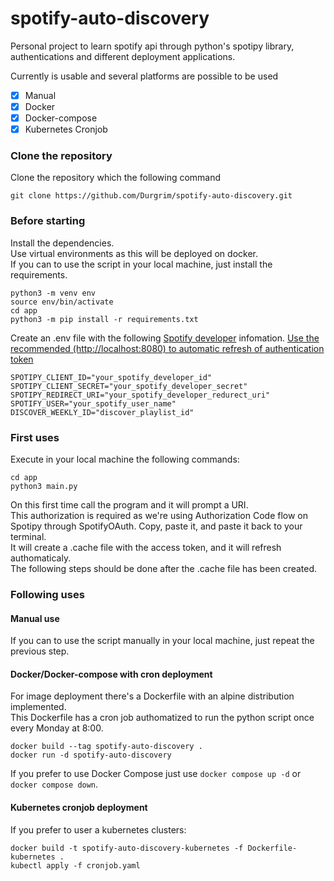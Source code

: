 # spotify-auto-discovery
Personal project to learn spotify api through python's spotipy library, authentications and different deployment applications. 

Currently is usable and several platforms are possible to be used
- [x] Manual
- [x] Docker
- [x] Docker-compose
- [X] Kubernetes Cronjob

### Clone the repository
Clone the repository which the following command

    git clone https://github.com/Durgrim/spotify-auto-discovery.git

### Before starting
Install the dependencies.  
Use virtual environments as this will be deployed on docker.  
If you can to use the script in your local machine, just install the requirements.  

    python3 -m venv env
    source env/bin/activate
    cd app
    python3 -m pip install -r requirements.txt

Create an .env file with the following [Spotify developer](https://developer.spotify.com/) infomation.
[Use the recommended (http://localhost:8080) to automatic refresh of authentication token](https://github.com/spotipy-dev/spotipy/blob/587baec9b95da6c45e45f0f8e5b2577bda780980/spotipy/oauth2.py#L374..L383)

    SPOTIPY_CLIENT_ID="your_spotify_developer_id"
    SPOTIPY_CLIENT_SECRET="your_spotify_developer_secret"
    SPOTIPY_REDIRECT_URI="your_spotify_developer_redurect_uri"
    SPOTIFY_USER="your_spotify_user_name"
    DISCOVER_WEEKLY_ID="discover_playlist_id"

### First uses
Execute in your local machine the following commands:

    cd app
    python3 main.py

On this first time call the program and it will prompt a URI.  
This authorization is required as we're using Authorization Code flow on Spotipy through SpotifyOAuth.
Copy, paste it, and paste it back to your terminal.  
It will create a .cache file with the access token, and it will refresh authomaticaly.  
The following steps should be done after the .cache file has been created.  

### Following uses

#### Manual use
If you can to use the script manually in your local machine, just repeat the previous step.  

#### Docker/Docker-compose with cron deployment
For image deployment there's a Dockerfile with an alpine distribution implemented.  
This Dockerfile has a cron job authomatized to run the python script once every Monday at 8:00.

    docker build --tag spotify-auto-discovery .
    docker run -d spotify-auto-discovery

If you prefer to use Docker Compose just use `docker compose up -d` or `docker compose down`.  

#### Kubernetes cronjob deployment
If you prefer to user a kubernetes clusters:

    docker build -t spotify-auto-discovery-kubernetes -f Dockerfile-kubernetes .
    kubectl apply -f cronjob.yaml
